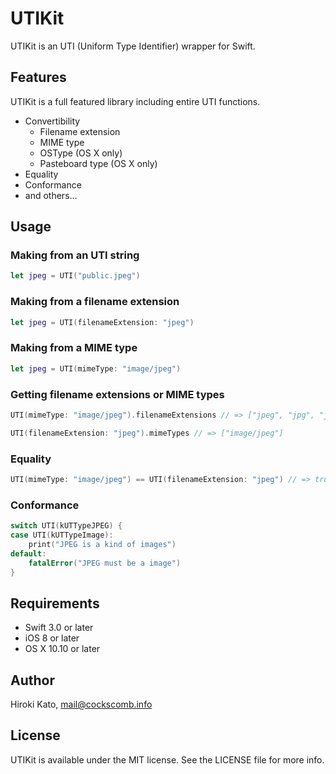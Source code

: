 # UTIKit

UTIKit is an UTI (Uniform Type Identifier) wrapper for Swift.

## Features

UTIKit is a full featured library including entire UTI functions.

- Convertibility
  - Filename extension
  - MIME type
  - OSType (OS X only)
  - Pasteboard type (OS X only)
- Equality
- Conformance
- and others…

## Usage

### Making from an UTI string

```swift
let jpeg = UTI("public.jpeg")
```

### Making from a filename extension

```swift
let jpeg = UTI(filenameExtension: "jpeg")
```

### Making from a MIME type

```swift
let jpeg = UTI(mimeType: "image/jpeg")
```

### Getting filename extensions or MIME types

```swift
UTI(mimeType: "image/jpeg").filenameExtensions // => ["jpeg", "jpg", "jpe"]

UTI(filenameExtension: "jpeg").mimeTypes // => ["image/jpeg"]
```

### Equality

```swift
UTI(mimeType: "image/jpeg") == UTI(filenameExtension: "jpeg") // => true
```

### Conformance

```swift
switch UTI(kUTTypeJPEG) {
case UTI(kUTTypeImage):
    print("JPEG is a kind of images")
default:
    fatalError("JPEG must be a image")
}
```

## Requirements

- Swift 3.0 or later
- iOS 8 or later
- OS X 10.10 or later

## Author

Hiroki Kato, mail@cockscomb.info

## License

UTIKit is available under the MIT license. See the LICENSE file for more info.
